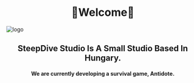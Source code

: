 <h1 align="center">👋Welcome👋</h1>

![logo](https://user-images.githubusercontent.com/71443175/206121868-7f9e9333-ce20-4b01-a227-667c9ae6154a.png)

<h2 align="center">SteepDive Studio Is A Small Studio Based In Hungary.</h2>

<h4 align="center">We are currently developing a survival game, Antidote.</h4>







